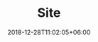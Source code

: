 ---
title: "Site"
date: 2018-12-28T11:02:05+06:00
icon: "ti-package"
description: "Create your site"
type : "docs"
---